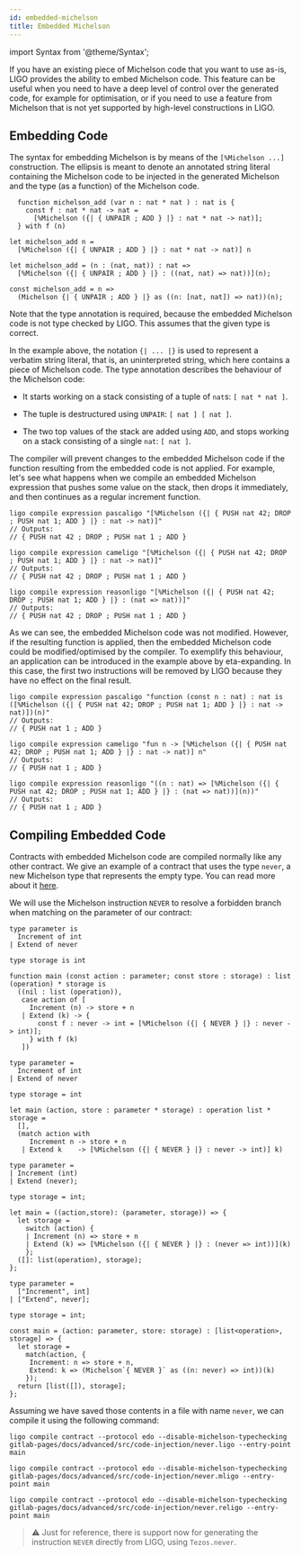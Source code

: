 ```yaml
---
id: embedded-michelson
title: Embedded Michelson
---
```


import Syntax from '@theme/Syntax';

If you have an existing piece of Michelson code that you want to use
as-is, LIGO provides the ability to embed Michelson code. This feature
can be useful when you need to have a deep level of control over the
generated code, for example for optimisation, or if you need to use a
feature from Michelson that is not yet supported by high-level
constructions in LIGO.

## Embedding Code

The syntax for embedding Michelson is by means of the `[%Michelson
...]` construction. The ellipsis is meant to denote an annotated
string literal containing the Michelson code to be injected in the
generated Michelson and the type (as a function) of the Michelson
code.

<Syntax syntax="pascaligo">

```pascaligo
  function michelson_add (var n : nat * nat ) : nat is {
    const f : nat * nat -> nat =
      [%Michelson ({| { UNPAIR ; ADD } |} : nat * nat -> nat)];
  } with f (n)
```

</Syntax>
<Syntax syntax="cameligo">

```cameligo
let michelson_add n =
  [%Michelson ({| { UNPAIR ; ADD } |} : nat * nat -> nat)] n
```

</Syntax>
<Syntax syntax="reasonligo">

```reasonligo
let michelson_add = (n : (nat, nat)) : nat =>
  [%Michelson ({| { UNPAIR ; ADD } |} : ((nat, nat) => nat))](n);
```

</Syntax>
<Syntax syntax="jsligo">

```jsligo
const michelson_add = n =>
  (Michelson {| { UNPAIR ; ADD } |} as ((n: [nat, nat]) => nat))(n);
```

</Syntax>

Note that the type annotation is required, because the embedded Michelson code
is not type checked by LIGO. This assumes that the given type is correct.

In the example above, the notation ```{| ... |}``` is used to
represent a verbatim string literal, that is, an uninterpreted string,
which here contains a piece of Michelson code. The type annotation
describes the behaviour of the Michelson code:

- It starts working on a stack consisting of a tuple of `nat`s: `[ nat * nat ]`.

- The tuple is destructured using `UNPAIR`: `[ nat ] [ nat ]`.

- The two top values of the stack are added using `ADD`,
  and stops working on a stack consisting of a single `nat`: `[ nat ]`.

The compiler will prevent changes to the embedded Michelson code if
the function resulting from the embedded code is not applied. For
example, let's see what happens when we compile an embedded Michelson
expression that pushes some value on the stack, then drops it
immediately, and then continues as a regular increment function.

<Syntax syntax="pascaligo">

```shell
ligo compile expression pascaligo "[%Michelson ({| { PUSH nat 42; DROP ; PUSH nat 1; ADD } |} : nat -> nat)]"
// Outputs:
// { PUSH nat 42 ; DROP ; PUSH nat 1 ; ADD }
```

</Syntax>
<Syntax syntax="cameligo">

```shell
ligo compile expression cameligo "[%Michelson ({| { PUSH nat 42; DROP ; PUSH nat 1; ADD } |} : nat -> nat)]"
// Outputs:
// { PUSH nat 42 ; DROP ; PUSH nat 1 ; ADD }
```

</Syntax>
<Syntax syntax="reasonligo">

```shell
ligo compile expression reasonligo "[%Michelson ({| { PUSH nat 42; DROP ; PUSH nat 1; ADD } |} : (nat => nat))]"
// Outputs:
// { PUSH nat 42 ; DROP ; PUSH nat 1 ; ADD }
```

</Syntax>

As we can see, the embedded Michelson code was not modified. However,
if the resulting function is applied, then the embedded Michelson code
could be modified/optimised by the compiler. To exemplify this
behaviour, an application can be introduced in the example above by
eta-expanding. In this case, the first two instructions will be
removed by LIGO because they have no effect on the final result.

<Syntax syntax="pascaligo">

```shell
ligo compile expression pascaligo "function (const n : nat) : nat is ([%Michelson ({| { PUSH nat 42; DROP ; PUSH nat 1; ADD } |} : nat -> nat)])(n)"
// Outputs:
// { PUSH nat 1 ; ADD }
```

</Syntax>
<Syntax syntax="cameligo">

```shell
ligo compile expression cameligo "fun n -> [%Michelson ({| { PUSH nat 42; DROP ; PUSH nat 1; ADD } |} : nat -> nat)] n"
// Outputs:
// { PUSH nat 1 ; ADD }
```

</Syntax>
<Syntax syntax="reasonligo">

```shell
ligo compile expression reasonligo "((n : nat) => [%Michelson ({| { PUSH nat 42; DROP ; PUSH nat 1; ADD } |} : (nat => nat))](n))"
// Outputs:
// { PUSH nat 1 ; ADD }
```

</Syntax>

## Compiling Embedded Code

Contracts with embedded Michelson code are compiled normally like any
other contract. We give an example of a contract that uses the type
`never`, a new Michelson type that represents the empty type. You can
read more about it
[here](https://tezos.gitlab.io/active/michelson.html#operations-on-type-never).

We will use the Michelson instruction `NEVER` to resolve a forbidden
branch when matching on the parameter of our contract:

<Syntax syntax="pascaligo">

```pascaligo skip
type parameter is
  Increment of int
| Extend of never

type storage is int

function main (const action : parameter; const store : storage) : list (operation) * storage is
  ((nil : list (operation)),
   case action of [
     Increment (n) -> store + n
   | Extend (k) -> {
       const f : never -> int = [%Michelson ({| { NEVER } |} : never -> int)];
     } with f (k)
   ])
```

</Syntax>
<Syntax syntax="cameligo">

```cameligo skip
type parameter =
  Increment of int
| Extend of never

type storage = int

let main (action, store : parameter * storage) : operation list * storage =
  [],
  (match action with
     Increment n -> store + n
   | Extend k    -> [%Michelson ({| { NEVER } |} : never -> int)] k)
```

</Syntax>
<Syntax syntax="reasonligo">

```reasonligo skip
type parameter =
| Increment (int)
| Extend (never);

type storage = int;

let main = ((action,store): (parameter, storage)) => {
  let storage =
    switch (action) {
    | Increment (n) => store + n
    | Extend (k) => [%Michelson ({| { NEVER } |} : (never => int))](k)
    };
  ([]: list(operation), storage);
};
```

</Syntax>
<Syntax syntax="jsligo">

```jsligo skip
type parameter =
  ["Increment", int]
| ["Extend", never];

type storage = int;

const main = (action: parameter, store: storage) : [list<operation>, storage] => {
  let storage =
    match(action, {
     Increment: n => store + n,
     Extend: k => (Michelson`{ NEVER }` as ((n: never) => int))(k)
    });
  return [list([]), storage];
};
```

</Syntax>

Assuming we have saved those contents in a file with name `never`, we
can compile it using the following command:

<Syntax syntax="pascaligo">

```shell
ligo compile contract --protocol edo --disable-michelson-typechecking gitlab-pages/docs/advanced/src/code-injection/never.ligo --entry-point main
```

</Syntax>
<Syntax syntax="cameligo">

```shell
ligo compile contract --protocol edo --disable-michelson-typechecking gitlab-pages/docs/advanced/src/code-injection/never.mligo --entry-point main
```

</Syntax>
<Syntax syntax="reasonligo">

```shell
ligo compile contract --protocol edo --disable-michelson-typechecking gitlab-pages/docs/advanced/src/code-injection/never.religo --entry-point main
```

</Syntax>

> ⚠️ Just for reference, there is support now for generating the
> instruction `NEVER` directly from LIGO, using `Tezos.never`.
